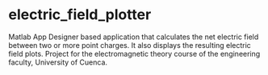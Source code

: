 # electric_field_plotter
 Matlab App Designer based application that calculates the net electric field between two or more point charges. It also displays the resulting electric field plots.
Project for the electromagnetic theory course of the engineering faculty, University of Cuenca.
